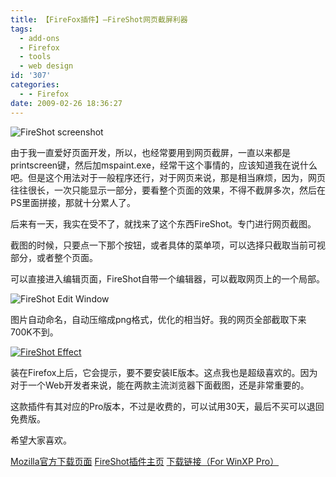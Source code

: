 ```yaml
---
title: 【FireFox插件】—FireShot网页截屏利器
tags:
  - add-ons
  - Firefox
  - tools
  - web design
id: '307'
categories:
  - - Firefox
date: 2009-02-26 18:36:27
---
```


![FireShot screenshot](http://lh6.ggpht.com/_QYicOeu89Bk/SaTM1iurqHI/AAAAAAAABIg/Zk-qZm5rxCE/s400/fireshot-1.png)

由于我一直爱好页面开发，所以，也经常要用到网页截屏，一直以来都是printscreen键，然后加mspaint.exe，经常干这个事情的，应该知道我在说什么吧。但是这个用法对于一般程序还行，对于网页来说，那是相当麻烦，因为，网页往往很长，一次只能显示一部分，要看整个页面的效果，不得不截屏多次，然后在PS里面拼接，那就十分累人了。

后来有一天，我实在受不了，就找来了这个东西FireShot。专门进行网页截图。
<!-- more -->
截图的时候，只要点一下那个按钮，或者具体的菜单项，可以选择只截取当前可视部分，或者整个页面。

可以直接进入编辑页面，FireShot自带一个编辑器，可以截取网页上的一个局部。

![FireShot Edit Window](http://lh6.ggpht.com/_QYicOeu89Bk/SaTM1g3L8aI/AAAAAAAABIo/ErTWaF_pgZk/s400/fireshot-2.png)

图片自动命名，自动压缩成png格式，优化的相当好。我的网页全部截取下来700K不到。

[![FireShot Effect](http://lh5.ggpht.com/_QYicOeu89Bk/SaTM17sJnHI/AAAAAAAABIw/U9eJQtcIzhk/s288/fireshot-3.png)](http://picasaweb.google.com/lh/photo/z0bBpZtqb0J0sMjzm6AmUQ?feat=embedwebsite)

装在Firefox上后，它会提示，要不要安装IE版本。这点我也是超级喜欢的。因为对于一个Web开发者来说，能在两款主流浏览器下面截图，还是非常重要的。

这款插件有其对应的Pro版本，不过是收费的，可以试用30天，最后不买可以退回免费版。

希望大家喜欢。

[Mozilla官方下载页面](https://addons.mozilla.org/en-US/firefox/addon/5648) [FireShot插件主页](http://screenshot-program.com/fireshot/) [下载链接（For WinXP Pro）](https://addons.mozilla.org/en-US/firefox/downloads/latest/5648/platform:5)